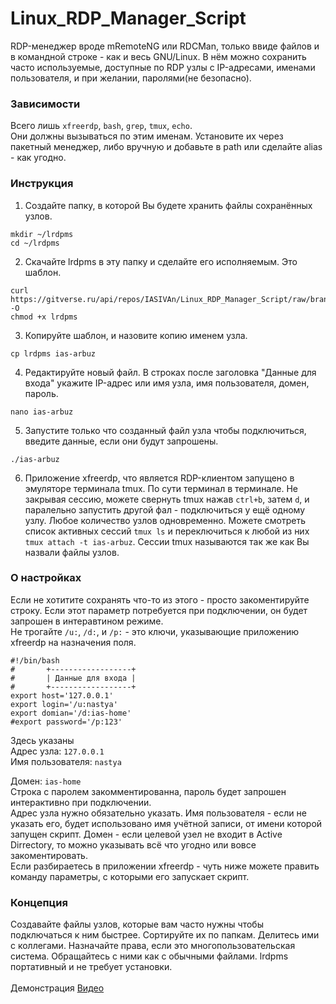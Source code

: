 # Linux_RDP_Manager_Script

RDP-менеджер вроде mRemoteNG или RDCMan, только ввиде файлов и в командной строке - как и весь GNU/Linux.
В нём можно сохранить часто используемые, доступные по RDP узлы с IP-адресами, именами пользователя, и при желании, паролями(не безопасно).

### Зависимости
Всего лишь `xfreerdp`, `bash`, `grep`, `tmux`, `echo`. <br>
Они должны вызываться по этим именам. Установите их через пакетный менеджер, либо вручную и добавьте
в path или сделайте alias - как угодно.

### Инструкция
1. Создайте папку, в которой Вы будете хранить файлы сохранённых узлов.
```
mkdir ~/lrdpms
cd ~/lrdpms
```
2. Скачайте lrdpms в эту папку и сделайте его исполняемым. Это шаблон.
```
curl https://gitverse.ru/api/repos/IASIVAn/Linux_RDP_Manager_Script/raw/branch/master/lrdpms -O
chmod +x lrdpms
```
3. Копируйте шаблон, и назовите копию именем узла.
```
cp lrdpms ias-arbuz
```
4. Редактируйте новый файл. В строках после заголовка "Данные для входа" укажите IP-адрес или имя узла,
имя пользователя, домен, пароль.
```
nano ias-arbuz
```
5. Запустите только что созданный файл узла чтобы подключиться, введите данные, если они будут
запрошены.
```
./ias-arbuz
```
6. Приложение xfreerdp, что является RDP-клиентом запущено в эмуляторе терминала tmux. По сути
терминал в терминале. Не закрывая сессию, можете свернуть tmux нажав `ctrl+b`, затем `d`, и
паралельно запустить другой фал - подключиться у ещё одному узлу. Любое количество узлов одновременно.
Можете смотреть список активных сессий `tmux ls` и переключиться к любой из них `tmux attach -t ias-arbuz`.
Сессии tmux называются так же как Вы назвали файлы узлов.

### О настройках
Если не хотитите сохранять что-то из этого - просто
закоментируйте строку. Если этот параметр потребуется при подключении, он будет
запрошен в интеравтином режиме. <br>
Не трогайте `/u:`, `/d:`, и `/p:` - это ключи, указывающие приложению xfreerdp на
назначения поля.
```
#!/bin/bash
#       +------------------+
#       | Данные для входа |
#       +------------------+
export host='127.0.0.1'
export login='/u:nastya'
export domian='/d:ias-home'
#export password='/p:123'
```
Здесь указаны
<br>
Адрес узла: `127.0.0.1`
<br>
Имя пользователя: `nastya`
<br>

Домен: `ias-home`
<br>
Строка с паролем закомментированна, пароль будет запрошен интерактивно при подключении.
<br>
Адрес узла нужно обязательно указать. Имя пользователя - если не указать его, будет
использовано имя учётной записи, от имени которой запущен скрипт. Домен - если целевой узел не
входит в Active Dirrectory, то можно указывать всё что угодно или вовсе закоментировать.
<br>
Если разбираетесь в приложении xfreerdp - чуть ниже можете править команду параметры, с которыми
его запускает скрипт.
<br>

### Концепция
Создавайте файлы узлов, которые вам часто нужны чтобы подключаться к ним быстрее.
Сортируйте их по папкам. Делитесь ими с коллегами.
Назначайте права, если это многопользовательская система.
Обращайтесь с ними как с обычными файлами.
lrdpms портативный и не требует установки.
<br><br>
Демонстрация [Видео](https://iasivan.ru/share/%d0%94%d0%b5%d0%bc%d0%be%d0%bd%d1%81%d1%82%d1%80%d0%b0%d1%86%d0%b8%d1%8f%20lrdp.mp4)
